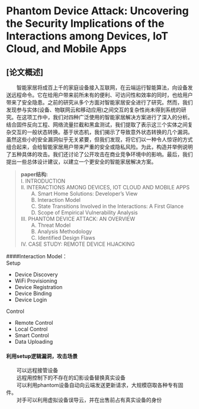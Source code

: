 # Phantom Device Attack: Uncovering the Security Implications of the Interactions among Devices, IoT Cloud, and Mobile Apps
## [论文概述]
&emsp;&emsp;智能家居将成百上千的家庭设备接入互联网，在云端运行智能算法，向设备发送远程命令。它在给用户带来前所未有的便利、可访问性和效率的同时，也给用户带来了安全隐患。之前的研究从多个方面对智能家居安全进行了研究。然而，我们发现参与实体(设备、物联网云和移动应用)之间交互的复杂性尚未得到系统的研究。在这项工作中，我们对四种广泛使用的智能家居解决方案进行了深入的分析。结合固件反向工程、网络流量拦截和黑盒测试，我们提取了表示这三个实体之间复杂交互的一般状态转换。基于状态机，我们揭示了导致意外状态转换的几个漏洞。虽然这些小的安全漏洞似乎无关紧要，但我们发现，将它们以一种令人惊讶的方式组合起来，会给智能家居用户带来严重的安全或隐私风险。为此，构造并举例说明了五种具体的攻击。我们还讨论了公开攻击在商业竞争环境中的影响。最后，我们提出一些总体设计建议，以建立一个更安全的智能家居解决方案。
>__paper结构:__  
I. INTRODUCTION   
II. INTERACTIONS AMONG DEVICES, IOT CLOUD AND MOBILE APPS   
&emsp;&emsp;A. Smart Home Solutions: Developer’s View   
&emsp;&emsp;B. Interaction Model   
&emsp;&emsp;C. State Transitions Involved in the Interactions: A First Glance   
&emsp;&emsp;D. Scope of Empirical Vulnerability Analysis   
III. PHANTOM DEVICE ATTACK: AN OVERVIEW   
&emsp;&emsp;A. Threat Model   
&emsp;&emsp;B. Analysis Methodology   
&emsp;&emsp;C. Identified Design Flaws   
IV. CASE STUDY: REMOTE DEVICE HIJACKING   

####Interaction Model：   
Setup   
- Device Discovery   
- WiFi Provisioning   
- Device Registration   
- Device Binding   
- Device Login   
  
Control   
- Remote Control   
- Local Control   
- Smart Control   
- Data Uploading   

#### 利用setup逻辑漏洞，攻击场景   
&emsp;&emsp;可以远程接管设备   
&emsp;&emsp;远程用控制下的不存在的幻影设备替换真实设备    
&emsp;&emsp;可以利用phantom设备自动向云端发送更新请求，大规模窃取各种专有固件。   
&emsp;&emsp;对手可以利用虚拟设备误导云，并在出售前占有真实设备的身份   
